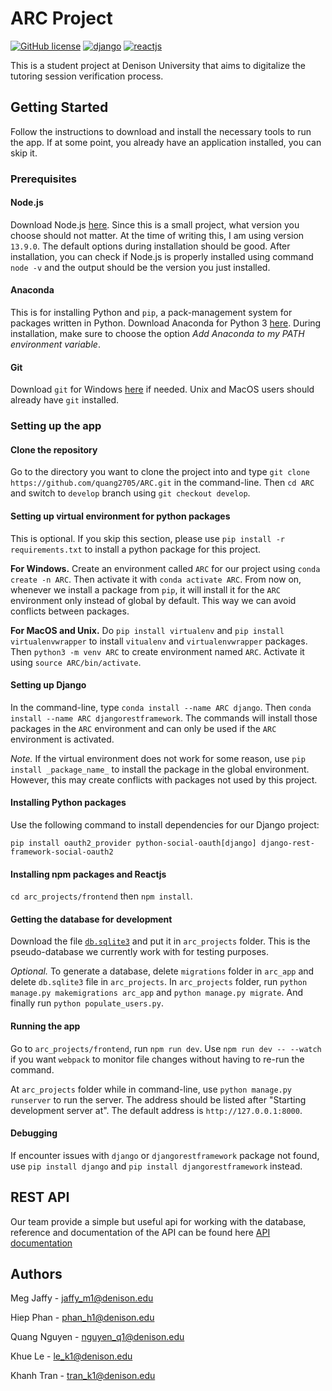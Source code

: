 # ARC Project
[![GitHub license](https://img.shields.io/badge/license-MIT-blue.svg)](https://github.com/facebook/react/blob/master/LICENSE)
[![django](https://img.shields.io/badge/-Django-brightgreen)](https://www.djangoproject.com)
[![reactjs](https://img.shields.io/badge/-Reactjs-blue)](https://github.com/facebook/react/blob/master/README.md)

This is a student project at Denison University that aims to digitalize the tutoring session verification process.

## Getting Started
Follow the instructions to download and install the necessary tools to run the app. If at some point, you already have an application installed, you can skip it.
### Prerequisites
#### Node.js
Download Node.js [here](https://nodejs.org/en/). Since this is a small project, what version you choose should not matter. At the time of writing this, I am using version `13.9.0`. The default options during installation should be good.
After installation, you can check if Node.js is properly installed using command `node -v` and the output should be the version you just installed.
#### Anaconda
This is for installing Python and `pip`, a pack-management system for packages written in Python.
Download Anaconda for Python 3 [here](https://www.anaconda.com/distribution/). During installation, make sure to choose the option <i>Add Anaconda to my PATH environment variable</i>.
#### Git
Download `git` for Windows [here](https://gitforwindows.org/) if needed. Unix and MacOS users should already have `git` installed.
### Setting up the app
#### Clone the repository
Go to the directory you want to clone the project into and type `git clone https://github.com/quang2705/ARC.git` in the command-line. Then `cd ARC` and switch to `develop` branch using `git checkout develop`.
#### Setting up virtual environment for python packages
This is optional. If you skip this section, please use `pip install -r requirements.txt` to install a python package for this project.

<b>For Windows.</b> Create an environment called `ARC` for our project using `conda create -n ARC`. Then activate it with `conda activate ARC`. From now on, whenever we install a package from `pip`, it will install it for the `ARC` environment only instead of global by default. This way we can avoid conflicts between packages.

<b>For MacOS and Unix.</b> Do `pip install virtualenv` and `pip install virtualenvwrapper` to install `vitualenv` and `virtualenvwrapper` packages. Then `python3 -m venv ARC` to create environment named `ARC`. Activate it using `source ARC/bin/activate`.
#### Setting up Django
In the command-line, type `conda install --name ARC django`. Then `conda install --name ARC djangorestframework`. The commands will install those packages in the `ARC` environment and can only be used if the `ARC` environment is activated.

<i>Note.</i> If the virtual environment does not work for some reason, use `pip install _package_name_` to install the package in the global environment. However, this may create conflicts with packages not used by this project.
#### Installing Python packages
Use the following command to install dependencies for our Django project:

`pip install oauth2_provider python-social-oauth[django] django-rest-framework-social-oauth2`
#### Installing npm packages and Reactjs
`cd arc_projects/frontend` then `npm install`.
#### Getting the database for development
Download the file [`db.sqlite3`](https://drive.google.com/file/d/1mAsVOUegNK4_nzBS0Xwy2xu6wSt66m3N/view?usp=sharing) and put it in `arc_projects` folder. This is the pseudo-database we currently work with for testing purposes.

<i>Optional.</i> To generate a database, delete `migrations` folder in `arc_app` and delete `db.sqlite3` file in `arc_projects`. In `arc_projects` folder, run `python manage.py makemigrations arc_app` and `python manage.py migrate`. And finally run `python populate_users.py`.
#### Running the app
Go to `arc_projects/frontend`, run `npm run dev`. Use `npm run dev -- --watch` if you want `webpack` to monitor file changes without having to re-run the command.

At `arc_projects` folder while in command-line, use `python manage.py runserver` to run the server. The address should be listed after "Starting development server at". The default address is `http://127.0.0.1:8000`.
#### Debugging
If encounter issues with `django` or `djangorestframework` package not found, use `pip install django` and `pip install djangorestframework` instead.
## REST API
Our team provide a simple but useful api for working with the database, reference and documentation of the API can be found here [API documentation](https://github.com/quang2705/ARC/blob/master/API_documentation.md)
## Authors
Meg Jaffy - jaffy_m1@denison.edu

Hiep Phan - phan_h1@denison.edu

Quang Nguyen - nguyen_q1@denison.edu

Khue Le - le_k1@denison.edu

Khanh Tran - tran_k1@denison.edu
